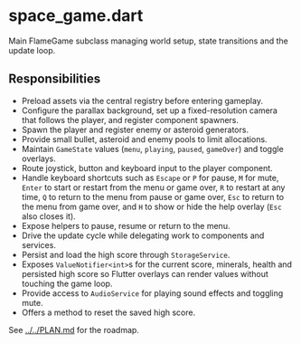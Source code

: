 # space_game.dart

Main FlameGame subclass managing world setup, state transitions and the update loop.

## Responsibilities

- Preload assets via the central registry before entering gameplay.
- Configure the parallax background, set up a fixed-resolution camera that
  follows the player, and register component spawners.
- Spawn the player and register enemy or asteroid generators.
- Provide small bullet, asteroid and enemy pools to limit allocations.
- Maintain `GameState` values (`menu`, `playing`, `paused`, `gameOver`)
  and toggle overlays.
- Route joystick, button and keyboard input to the player component.
- Handle keyboard shortcuts such as `Escape` or `P` for pause, `M` for mute,
  `Enter` to start or restart from the menu or game over, `R` to restart at any
  time, `Q` to return to the menu from pause or game over, `Esc` to return to the
  menu from game over, and `H` to show or hide the help overlay (`Esc` also
  closes it).
- Expose helpers to pause, resume or return to the menu.
- Drive the update cycle while delegating work to components and services.
- Persist and load the high score through `StorageService`.
- Exposes `ValueNotifier<int>`s for the current score, minerals, health and
  persisted high score so Flutter overlays can render values without touching
  the game loop.
- Provide access to `AudioService` for playing sound effects and toggling mute.
- Offers a method to reset the saved high score.

See [../../PLAN.md](../../PLAN.md) for the roadmap.
